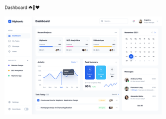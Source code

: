 Dashboard ☘️👑❤️



![Dashboard Image](https://github.com/sarimuchihaa/dash/blob/main/public/dashboard.png)
